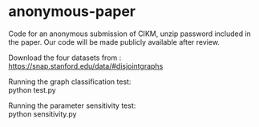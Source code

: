 # anonymous-paper

Code for an anonymous submission of CIKM, unzip password included in the paper. Our code will be made publicly available after review.

Download the four datasets from : https://snap.stanford.edu/data/#disjointgraphs

Running the graph classification test:   
python test.py

Running the parameter sensitivity test:   
python sensitivity.py

